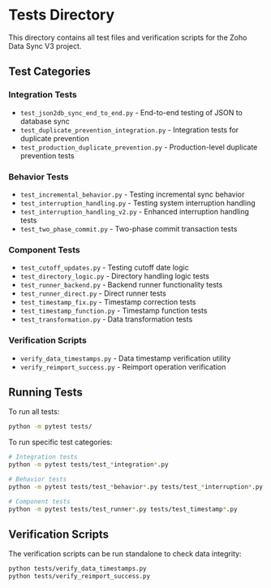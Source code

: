# Tests Directory

This directory contains all test files and verification scripts for the Zoho Data Sync V3 project.

## Test Categories

### Integration Tests
- `test_json2db_sync_end_to_end.py` - End-to-end testing of JSON to database sync
- `test_duplicate_prevention_integration.py` - Integration tests for duplicate prevention
- `test_production_duplicate_prevention.py` - Production-level duplicate prevention tests

### Behavior Tests  
- `test_incremental_behavior.py` - Testing incremental sync behavior
- `test_interruption_handling.py` - Testing system interruption handling
- `test_interruption_handling_v2.py` - Enhanced interruption handling tests
- `test_two_phase_commit.py` - Two-phase commit transaction tests

### Component Tests
- `test_cutoff_updates.py` - Testing cutoff date logic
- `test_directory_logic.py` - Directory handling logic tests
- `test_runner_backend.py` - Backend runner functionality tests
- `test_runner_direct.py` - Direct runner tests
- `test_timestamp_fix.py` - Timestamp correction tests
- `test_timestamp_function.py` - Timestamp function tests
- `test_transformation.py` - Data transformation tests

### Verification Scripts
- `verify_data_timestamps.py` - Data timestamp verification utility
- `verify_reimport_success.py` - Reimport operation verification

## Running Tests

To run all tests:
```bash
python -m pytest tests/
```

To run specific test categories:
```bash
# Integration tests
python -m pytest tests/test_*integration*.py

# Behavior tests  
python -m pytest tests/test_*behavior*.py tests/test_*interruption*.py

# Component tests
python -m pytest tests/test_runner*.py tests/test_timestamp*.py
```

## Verification Scripts

The verification scripts can be run standalone to check data integrity:
```bash
python tests/verify_data_timestamps.py
python tests/verify_reimport_success.py
```

